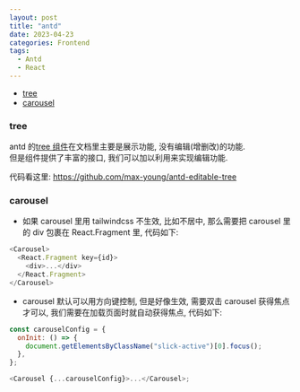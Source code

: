 ```yaml
---
layout: post
title: "antd"
date: 2023-04-23
categories: Frontend
tags:
  - Antd
  - React
---
```


- [tree](#tree)
- [carousel](#carousel)

### tree

antd 的[tree 组件](https://ant-design.gitee.io/components/tree-cn/)在文档里主要是展示功能, 没有编辑(增删改)的功能.  
但是组件提供了丰富的接口, 我们可以加以利用来实现编辑功能.

代码看这里: <https://github.com/max-young/antd-editable-tree>

### carousel

- 如果 carousel 里用 tailwindcss 不生效, 比如不居中, 那么需要把 carousel 里的 div 包裹在 React.Fragment 里, 代码如下:

```js
<Carousel>
  <React.Fragment key={id}>
    <div>...</div>
  </React.Fragment>
</Carousel>
```

- carousel 默认可以用方向键控制, 但是好像生效, 需要双击 carousel 获得焦点才可以, 我们需要在加载页面时就自动获得焦点, 代码如下:

```js
const carouselConfig = {
  onInit: () => {
    document.getElementsByClassName("slick-active")[0].focus();
  },
};

<Carousel {...carouselConfig}>...</Carousel>;
```
